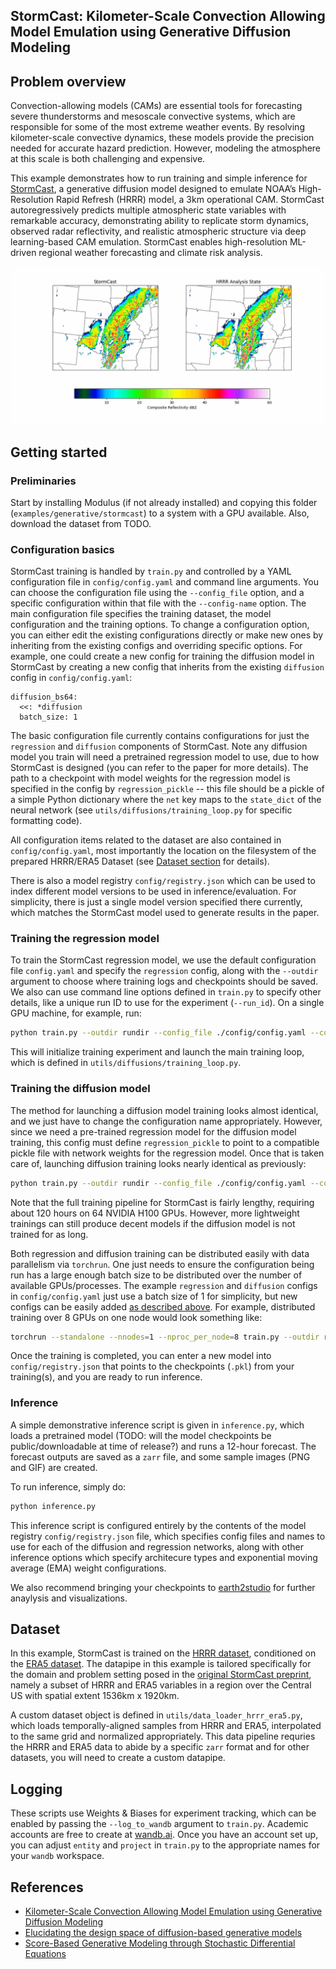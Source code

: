 <!-- markdownlint-disable -->
## StormCast: Kilometer-Scale Convection Allowing Model Emulation using Generative Diffusion Modeling

## Problem overview

Convection-allowing models (CAMs) are essential tools for forecasting severe thunderstorms and 
mesoscale convective systems, which are responsible for some of the most extreme weather events. 
By resolving kilometer-scale convective dynamics, these models provide the precision needed for 
accurate hazard prediction. However, modeling the atmosphere at this scale is both challenging
and expensive.

This example demonstrates how to run training and simple inference for [StormCast](https://arxiv.org/abs/2408.10958),
a generative diffusion model designed to emulate NOAA’s High-Resolution Rapid Refresh (HRRR) model, a 3km 
operational CAM. StormCast autoregressively predicts multiple atmospheric state variables with remarkable
accuracy, demonstrating ability to replicate storm dynamics, observed radar reflectivity, and realistic
atmospheric structure via deep learning-based CAM emulation. StormCast enables high-resolution ML-driven
regional weather forecasting and climate risk analysis.


<p align="center">
<img src="../../../docs/img/stormcast_rollout.gif"/>
</p>

## Getting started

### Preliminaries
Start by installing Modulus (if not already installed) and copying this folder (`examples/generative/stormcast`) to a system with a GPU available. Also, download the dataset from TODO.

### Configuration basics

StormCast training is handled by `train.py` and controlled by a YAML configuration file in `config/config.yaml` and command line arguments. You can choose the configuration file using the `--config_file` option, and a specific configuration within that file with the `--config-name` option. The main configuration file specifies the training dataset, the model configuration and the training options. To change a configuration option, you can either edit the existing configurations directly or make new ones by inheriting from the existing configs and overriding specific options. For example, one could create a new config for training the diffusion model in StormCast by creating a new config that inherits from the existing `diffusion` config in `config/config.yaml`:
```
diffusion_bs64:
  <<: *diffusion
  batch_size: 1
```

The basic configuration file currently contains configurations for just the `regression` and `diffusion` components of StormCast. Note any diffusion model you train will need a pretrained regression model to use, due to how StormCast is designed (you can refer to the paper for more details). The path to a checkpoint with model weights for the regression model is specified in the config by `regression_pickle` -- this file should be a pickle of a simple Python dictionary where the `net` key maps to the `state_dict` of the neural network (see `utils/diffusions/training_loop.py` for specific formatting code).

All configuration items related to the dataset are also contained in `config/config.yaml`, most importantly the location on the filesystem of the prepared HRRR/ERA5 Dataset (see [Dataset section](#dataset) for details).

There is also a model registry `config/registry.json` which can be used to index different model versions to be used in inference/evaluation. For simplicity, there is just a single model version specified there currently, which matches the StormCast model used to generate results in the paper.

### Training the regression model
To train the StormCast regression model, we use the default configuration file `config.yaml` and specify the `regression` config, along with the `--outdir` argument to choose where training logs and checkpoints should be saved. 
We also can use command line options defined in `train.py` to specify other details, like a unique run ID to use for the experiment (`--run_id`). On a single GPU machine, for example, run:
```bash
python train.py --outdir rundir --config_file ./config/config.yaml --config_name regression --run_id 0
```

This will initialize training experiment and launch the main training loop, which is defined in `utils/diffusions/training_loop.py`.

### Training the diffusion model

The method for launching a diffusion model training looks almost identical, and we just have to change the configuration name appropriately. However, since we need a pre-trained regression model for the diffusion model training, this config must define `regression_pickle` to point to a compatible pickle file with network weights for the regression model. Once that is taken care of, launching diffusion training looks nearly identical as previously:
```bash
python train.py --outdir rundir --config_file ./config/config.yaml --config_name diffusion --run_id 0
```

Note that the full training pipeline for StormCast is fairly lengthy, requiring about 120 hours on 64 NVIDIA H100 GPUs. However, more lightweight trainings can still produce decent models if the diffusion model is not trained for as long. 

Both regression and diffusion training can be distributed easily with data parallelism via `torchrun`. One just needs to ensure the configuration being run has a large enough batch size to be distributed over the number of available GPUs/processes. The example `regression` and `diffusion` configs in `config/config.yaml` just use a batch size of 1 for simplicity, but new configs can be easily added [as described above](#configuration-basics). For example, distributed training over 8 GPUs on one node would look something like:
```bash
torchrun --standalone --nnodes=1 --nproc_per_node=8 train.py --outdir rundir --config_file ./config/config.yaml --config_name <your_distributed_training_config> --run_id 0
```

Once the training is completed, you can enter a new model into `config/registry.json` that points to the checkpoints (`.pkl`) from your training(s), and you are ready to run inference.

### Inference

A simple demonstrative inference script is given in `inference.py`, which loads a pretrained model (TODO: will the model checkpoints be public/downloadable at time of release?)
and runs a 12-hour forecast. The forecast outputs are saved as a `zarr` file, and some sample images (PNG and GIF) are created.

To run inference, simply do:

```bash
python inference.py
```
This inference script is configured entirely by the contents of the model registry `config/registry.json` file, which specifies config files and names to use for each of the diffusion and regression networks, along with other inference options which specify architecure types and exponential moving average (EMA) weight configurations.

We also recommend bringing your checkpoints to [earth2studio](https://github.com/NVIDIA/earth2studio)
for further anaylysis and visualizations.


## Dataset

In this example, StormCast is trained on the [HRRR dataset](https://rapidrefresh.noaa.gov/hrrr/),
conditioned on the [ERA5 dataset](https://www.ecmwf.int/en/forecasts/dataset/ecmwf-reanalysis-v5).
The datapipe in this example is tailored specifically for the domain and problem setting posed in the 
[original StormCast preprint](https://arxiv.org/abs/2408.10958), namely a subset of HRRR and ERA5 variables
in a region over the Central US with spatial extent 1536km x 1920km.


A custom dataset object is defined in `utils/data_loader_hrrr_era5.py`, which loads temporally-aligned samples from HRRR and ERA5, interpolated to the same grid and normalized appropriately. This data pipeline requries the HRRR and ERA5 data to abide by a specific `zarr` format and for other datasets, you will need to create a custom datapipe.


## Logging

These scripts use Weights & Biases for experiment tracking, which can be enabled by passing the `--log_to_wandb` argument to `train.py`. Academic accounts are free to create at [wandb.ai](https://wandb.ai/).
Once you have an account set up, you can adjust `entity` and `project` in `train.py` to the appropriate names for your `wandb` workspace.


## References

- [Kilometer-Scale Convection Allowing Model Emulation using Generative Diffusion Modeling](https://arxiv.org/abs/2408.10958)
- [Elucidating the design space of diffusion-based generative models](https://openreview.net/pdf?id=k7FuTOWMOc7)
- [Score-Based Generative Modeling through Stochastic Differential Equations](https://arxiv.org/pdf/2011.13456.pdf)

